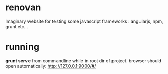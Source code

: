 renovan
=======

Imaginary website for testing some javascript frameworks : angularjs, npm,  grunt etc...

running
========
**grunt serve** from commandline while in root dir of project.
browser should open automatically:
http://127.0.0.1:9000/#/
